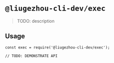 # `@liugezhou-cli-dev/exec`

> TODO: description

## Usage

```
const exec = require('@liugezhou-cli-dev/exec');

// TODO: DEMONSTRATE API
```
